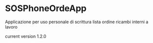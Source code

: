 # SOSPhoneOrdeApp
Applicazione per uso personale di scrittura lista ordine ricambi interni a lavoro

current version 1.2.0
